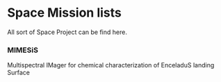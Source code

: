 # Space Mission lists
All sort of Space Project can be find here.

### MIMESiS

Multispectral IMager for chemical characterization of EnceladuS landing Surface 
